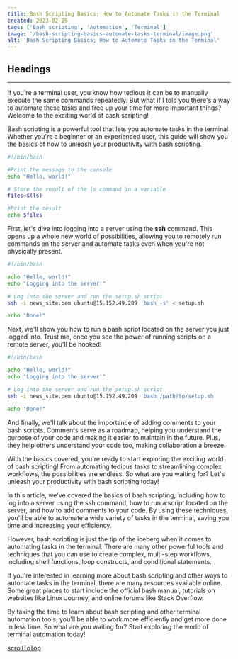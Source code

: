 ```yaml
---
title: Bash Scripting Basics; How to Automate Tasks in the Terminal
created: 2023-02-25
tags: ['Bash scripting', 'Automation', 'Terminal']
image: '/bash-scripting-basics-automate-tasks-terminal/image.png'
alt: 'Bash Scripting Basics; How to Automate Tasks in the Terminal'
---
```


## Headings

---

If you're a terminal user, you know how tedious it can be to manually execute the same commands repeatedly. But what if I told you there's a way to automate these tasks and free up your time for more important things? Welcome to the exciting world of bash scripting!

Bash scripting is a powerful tool that lets you automate tasks in the terminal. Whether you're a beginner or an experienced user, this guide will show you the basics of how to unleash your productivity with bash scripting.

```bash
#!/bin/bash

#Print the message to the console
echo "Hello, world!"

# Store the result of the ls command in a variable
files=$(ls)

#Print the result
echo $files
```

First, let's dive into logging into a server using the **ssh** command. This opens up a whole new world of possibilities, allowing you to remotely run commands on the server and automate tasks even when you're not physically present.

```bash
#!/bin/bash

echo "Hello, world!"
echo "Logging into the server!"

# Log into the server and run the setup.sh script
ssh -i news_site.pem ubuntu@15.152.49.209 'bash -s' < setup.sh

echo "Done!"
```

Next, we'll show you how to run a bash script located on the server you just logged into. Trust me, once you see the power of running scripts on a remote server, you'll be hooked!
  
  ```bash
  #!/bin/bash

echo "Hello, world!"
echo "Logging into the server!"

# Log into the server and run the setup.sh script
ssh -i news_site.pem ubuntu@15.152.49.209 'bash /path/to/setup.sh'

echo "Done!"
```

And finally, we'll talk about the importance of adding comments to your bash scripts. Comments serve as a roadmap, helping you understand the purpose of your code and making it easier to maintain in the future. Plus, they help others understand your code too, making collaboration a breeze.

With the basics covered, you're ready to start exploring the exciting world of bash scripting! From automating tedious tasks to streamlining complex workflows, the possibilities are endless. So what are you waiting for? Let's unleash your productivity with bash scripting today!

In this article, we've covered the basics of bash scripting, including how to log into a server using the ssh command, how to run a script located on the server, and how to add comments to your code. By using these techniques, you'll be able to automate a wide variety of tasks in the terminal, saving you time and increasing your efficiency.

However, bash scripting is just the tip of the iceberg when it comes to automating tasks in the terminal. There are many other powerful tools and techniques that you can use to create complex, multi-step workflows, including shell functions, loop constructs, and conditional statements.

If you're interested in learning more about bash scripting and other ways to automate tasks in the terminal, there are many resources available online. Some great places to start include the official bash manual, tutorials on websites like Linux Journey, and online forums like Stack Overflow.

By taking the time to learn about bash scripting and other terminal automation tools, you'll be able to work more efficiently and get more done in less time. So what are you waiting for? Start exploring the world of terminal automation today!

[scrollToTop](#headings)